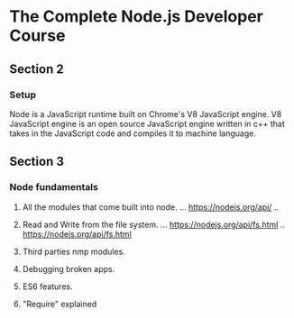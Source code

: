 # The Complete Node.js Developer Course

## Section 2

### Setup
Node is a JavaScript runtime built on Chrome's V8 JavaScript engine. V8 JavaScript engine is an open source JavaScript engine written in c++ that takes in the JavaScript code and compiles it to machine language.

## Section 3 

### Node fundamentals

1. All the modules that come built into node.
... https://nodejs.org/api/ ..

2. Read and Write from the file system.
... https://nodejs.org/api/fs.html ..
https://nodejs.org/api/fs.html

3. Third parties nmp modules.

4. Debugging broken apps.

5. ES6 features.

6. "Require" explained